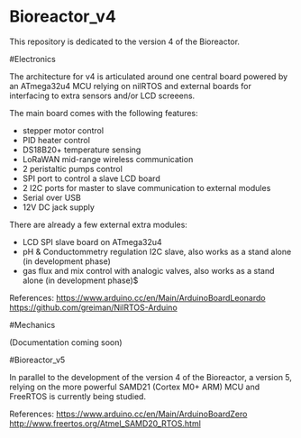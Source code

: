 # Bioreactor_v4

This repository is dedicated to the version 4 of the Bioreactor.

#Electronics

The architecture for v4 is articulated around one central board powered by 
an ATmega32u4 MCU relying on nilRTOS and external boards for interfacing
to extra sensors and/or LCD screeens.

The main board comes with the following features:
- stepper motor control
- PID heater control
- DS18B20+ temperature sensing
- LoRaWAN mid-range wireless communication
- 2 peristaltic pumps control
- SPI port to control a slave LCD board
- 2 I2C ports for master to slave communication to external modules
- Serial over USB
- 12V DC jack supply

There are already a few external extra modules:
- LCD SPI slave board on ATmega32u4
- pH & Conductommetry regulation I2C slave, also works as a stand alone (in development phase)
- gas flux and mix control with analogic valves, also works as a stand alone (in development phase)$

References:
https://www.arduino.cc/en/Main/ArduinoBoardLeonardo
https://github.com/greiman/NilRTOS-Arduino

#Mechanics

(Documentation coming soon)

#Bioreactor_v5

In parallel to the development of the version 4 of the Bioreactor, a version 5, relying on the 
more powerful SAMD21 (Cortex M0+ ARM) MCU and FreeRTOS is currently being studied.

References:
https://www.arduino.cc/en/Main/ArduinoBoardZero
http://www.freertos.org/Atmel_SAMD20_RTOS.html


